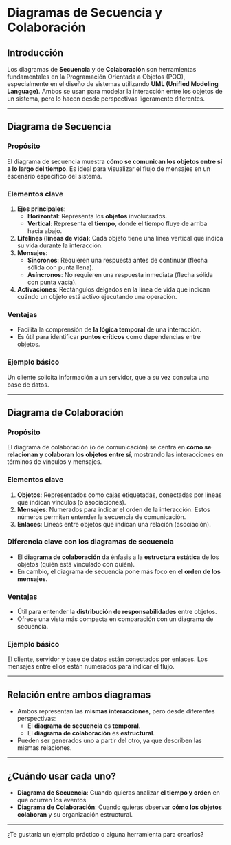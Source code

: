 
# Diagramas de Secuencia y Colaboración

## **Introducción**
Los diagramas de **Secuencia** y de **Colaboración** son herramientas fundamentales en la Programación Orientada a Objetos (POO), especialmente en el diseño de sistemas utilizando **UML (Unified Modeling Language)**. Ambos se usan para modelar la interacción entre los objetos de un sistema, pero lo hacen desde perspectivas ligeramente diferentes.

---

## **Diagrama de Secuencia**
### **Propósito**
El diagrama de secuencia muestra **cómo se comunican los objetos entre sí a lo largo del tiempo**. Es ideal para visualizar el flujo de mensajes en un escenario específico del sistema.

### **Elementos clave**
1. **Ejes principales**:
   - **Horizontal**: Representa los **objetos** involucrados.
   - **Vertical**: Representa el **tiempo**, donde el tiempo fluye de arriba hacia abajo.
2. **Lifelines (líneas de vida)**: Cada objeto tiene una línea vertical que indica su vida durante la interacción.
3. **Mensajes**:
   - **Síncronos**: Requieren una respuesta antes de continuar (flecha sólida con punta llena).
   - **Asíncronos**: No requieren una respuesta inmediata (flecha sólida con punta vacía).
4. **Activaciones**: Rectángulos delgados en la línea de vida que indican cuándo un objeto está activo ejecutando una operación.

### **Ventajas**
- Facilita la comprensión de **la lógica temporal** de una interacción.
- Es útil para identificar **puntos críticos** como dependencias entre objetos.

### **Ejemplo básico**
Un cliente solicita información a un servidor, que a su vez consulta una base de datos.

---

## **Diagrama de Colaboración**
### **Propósito**
El diagrama de colaboración (o de comunicación) se centra en **cómo se relacionan y colaboran los objetos entre sí**, mostrando las interacciones en términos de vínculos y mensajes.

### **Elementos clave**
1. **Objetos**: Representados como cajas etiquetadas, conectadas por líneas que indican vínculos (o asociaciones).
2. **Mensajes**: Numerados para indicar el orden de la interacción. Estos números permiten entender la secuencia de comunicación.
3. **Enlaces**: Líneas entre objetos que indican una relación (asociación).

### **Diferencia clave con los diagramas de secuencia**
- El **diagrama de colaboración** da énfasis a la **estructura estática** de los objetos (quién está vinculado con quién).
- En cambio, el diagrama de secuencia pone más foco en el **orden de los mensajes**.

### **Ventajas**
- Útil para entender la **distribución de responsabilidades** entre objetos.
- Ofrece una vista más compacta en comparación con un diagrama de secuencia.

### **Ejemplo básico**
El cliente, servidor y base de datos están conectados por enlaces. Los mensajes entre ellos están numerados para indicar el flujo.

---

## **Relación entre ambos diagramas**
- Ambos representan las **mismas interacciones**, pero desde diferentes perspectivas:
  - El **diagrama de secuencia** es **temporal**.
  - El **diagrama de colaboración** es **estructural**.
- Pueden ser generados uno a partir del otro, ya que describen las mismas relaciones.

---

## **¿Cuándo usar cada uno?**
- **Diagrama de Secuencia**: Cuando quieras analizar **el tiempo y orden** en que ocurren los eventos.
- **Diagrama de Colaboración**: Cuando quieras observar **cómo los objetos colaboran** y su organización estructural.

---

¿Te gustaría un ejemplo práctico o alguna herramienta para crearlos?
